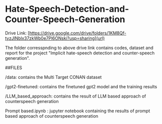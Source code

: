 # Hate-Speech-Detection-and-Counter-Speech-Generation

Drive Link: [https://drive.google.com/drive/folders/1KM8Qf-tyzJlNblx37zkWb0e7Pl6ONski?usp=sharing](url)

The folder corresspnding to above drive link contains codes, dataset and report for the project "Implicit hate-speech detection and counter-speech generation".

##FILES

/data: contains the Multi Target CONAN dataset

/gpt2-finetuned: contains the finetuned gpt2 model and the training results

/LLM_based_approach: contains the result of LLM based approach of counterspeech generation

Prompt based.ipynb : jupyter notebook containing the results of prompt based approach of counterspeech generation

